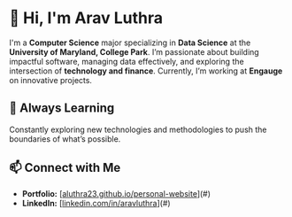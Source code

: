 # 👋 Hi, I'm Arav Luthra  

I'm a **Computer Science** major specializing in **Data Science** at the **University of Maryland, College Park**. I’m passionate about building impactful software, managing data effectively, and exploring the intersection of **technology and finance**. Currently, I’m working at **Engauge** on innovative projects.  

## 🌱 Always Learning  
Constantly exploring new technologies and methodologies to push the boundaries of what’s possible.  

## 📫 Connect with Me  
- **Portfolio:** [[aluthra23.github.io/personal-website](https://aluthra23.github.io/personal-website/)](#)  
- **LinkedIn:** [[linkedin.com/in/aravluthra](https://www.linkedin.com/in/arav-luthra)](#)  
